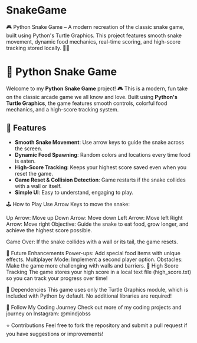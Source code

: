 # SnakeGame
🎮 Python Snake Game – A modern recreation of the classic snake game, built using Python's Turtle Graphics. This project features smooth snake movement, dynamic food mechanics, real-time scoring, and high-score tracking stored locally. 🐍✨

# 🐍 Python Snake Game  

Welcome to my **Python Snake Game** project! 🎮 This is a modern, fun take on the classic arcade game we all know and love. Built using **Python's Turtle Graphics**, the game features smooth controls, colorful food mechanics, and a high-score tracking system.

## 🎉 Features
- **Smooth Snake Movement**: Use arrow keys to guide the snake across the screen.
- **Dynamic Food Spawning**: Random colors and locations every time food is eaten.
- **High-Score Tracking**: Keeps your highest score saved even when you reset the game.
- **Game Reset & Collision Detection**: Game restarts if the snake collides with a wall or itself.
- **Simple UI**: Easy to understand, engaging to play.

🕹️ How to Play
Use Arrow Keys to move the snake:

Up Arrow: Move up
Down Arrow: Move down
Left Arrow: Move left
Right Arrow: Move right
Objective: Guide the snake to eat food, grow longer, and achieve the highest score possible.

Game Over: If the snake collides with a wall or its tail, the game resets.

🚀 Future Enhancements
Power-ups: Add special food items with unique effects.
Multiplayer Mode: Implement a second player option.
Obstacles: Make the game more challenging with walls and barriers.
🏅 High Score Tracking
The game stores your high score in a local text file (high_score.txt) so you can track your progress over time!

🌈 Dependencies
This game uses only the Turtle Graphics module, which is included with Python by default. No additional libraries are required!

📱 Follow My Coding Journey
Check out more of my coding projects and journey on Instagram: @mindjobss

⭐ Contributions
Feel free to fork the repository and submit a pull request if you have suggestions or improvements!

